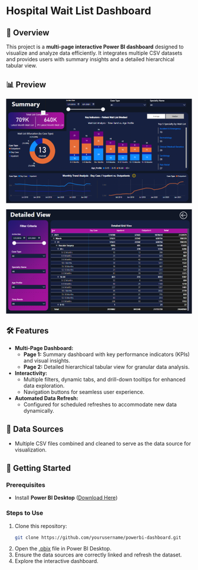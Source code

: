 # Hospital Wait List Dashboard

## 📌 Overview
This project is a **multi-page interactive Power BI dashboard** designed to visualize and analyze data efficiently. It integrates multiple CSV datasets and provides users with summary insights and a detailed hierarchical tabular view.

## 📊 Preview
![page1](Preview/1.png)

![page2](Preview/2.png)

## 🛠 Features
- **Multi-Page Dashboard:**
  - **Page 1:** Summary dashboard with key performance indicators (KPIs) and visual insights.
  - **Page 2:** Detailed hierarchical tabular view for granular data analysis.
- **Interactivity:**
  - Multiple filters, dynamic tabs, and drill-down tooltips for enhanced data exploration.
  - Navigation buttons for seamless user experience.
- **Automated Data Refresh:**
  - Configured for scheduled refreshes to accommodate new data dynamically.

## 📂 Data Sources
- Multiple CSV files combined and cleaned to serve as the data source for visualization.

## 🚀 Getting Started
### Prerequisites
- Install **Power BI Desktop** ([Download Here](https://powerbi.microsoft.com/desktop/))

### Steps to Use
1. Clone this repository:
   ```bash
   git clone https://github.com/yourusername/powerbi-dashboard.git
   ```
2. Open the [.pbix](Healthcare%20Dashboard.pbix) file in Power BI Desktop.
3. Ensure the data sources are correctly linked and refresh the dataset.
4. Explore the interactive dashboard.

